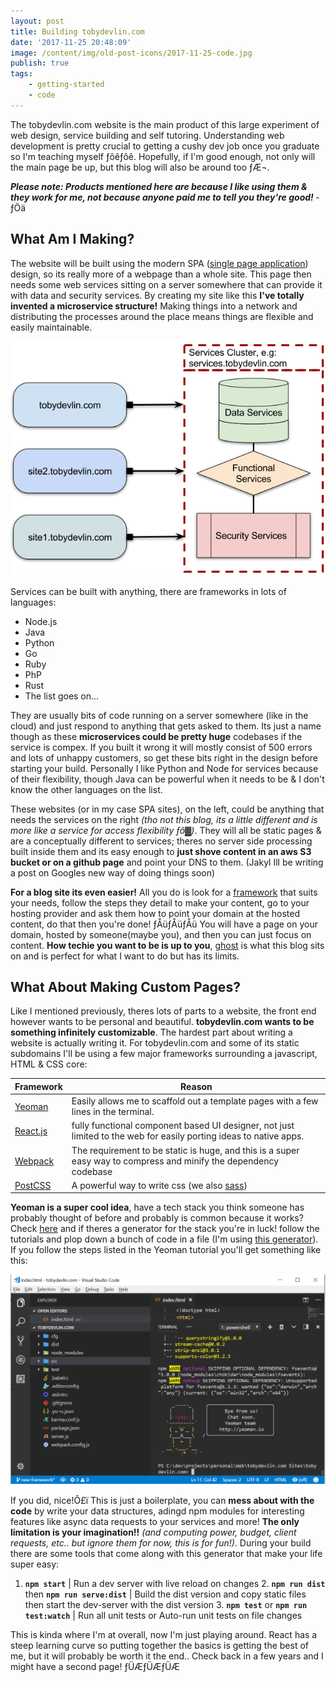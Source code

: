 ```yaml
---
layout: post
title: Building tobydevlin.com
date: '2017-11-25 20:48:09'
image: /content/img/old-post-icons/2017-11-25-code.jpg
publish: true
tags:
    - getting-started
    - code
---
```


The tobydevlin.com website is the main product of this large experiment of web design, service building and self tutoring. Understanding web development is pretty crucial to getting a cushy dev job once you graduate so I'm teaching myself ­ƒôê­ƒôê. Hopefully, if I'm good enough, not only will the main page be up, but this blog will also be around too ­ƒÆ¬.

**_Please note: Products mentioned here are because I like using them & they work for me, not because anyone paid me to tell you they're good!_** ­ƒÖä

## What Am I Making?

The website will be built using the modern SPA ([single page application](https://en.wikipedia.org/wiki/Single-page_application)) design, so its really more of a webpage than a whole site. This page then needs some web services sitting on a server somewhere that can provide it with data and security services. By creating my site like this **I've totally invented a microservice structure!** Making things into a network and distributing the processes around the place means things are flexible and easily maintainable.

![Site-Map-example](/content/img/old-posts/2017/11/Site-Map-example.png)

Services can be built with anything, there are frameworks in lots of languages:

-   Node.js
-   Java
-   Python
-   Go
-   Ruby
-   PhP
-   Rust
-   The list goes on...

They are usually bits of code running on a server somewhere (like in the cloud) and just respond to anything that gets asked to them. Its just a name though as these **microservices could be pretty huge** codebases if the service is compex. If you built it wrong it will mostly consist of 500 errors and lots of unhappy customers, so get these bits right in the design before starting your build. Personally I like Python and Node for services because of their flexibility, though Java can be powerful when it needs to be & I don't know the other languages on the list.

These websites (or in my case SPA sites), on the left, could be anything that needs the services on the right _(tho not this blog, its a little different and is more like a service for access flexibility ­ƒô▓)_. They will all be static pages & are a conceptually different to services; theres no server side processing built inside them and its easy enough to **just shove content in an aws S3 bucket or on a github page** and point your DNS to them. (Jakyl Ill be writing a post on Googles new way of doing things soon)

**For a blog site its even easier!** All you do is look for a [framework](https://www.google.co.uk/search?q=blog+frameworks&rlz=1C1CHBF_en-GBGB724GB725&oq=blog+frameworks&aqs=chrome..69i57j0l5.6246j0j4&sourceid=chrome&ie=UTF-8) that suits your needs, follow the steps they detail to make your content, go to your hosting provider and ask them how to point your domain at the hosted content, do that then you're done! ­ƒÅü­ƒÅü­ƒÅü You will have a page on your domain, hosted by someone(maybe you), and then you can just focus on content. **How techie you want to be is up to you**, [ghost](https://ghost.org/) is what this blog sits on and is perfect for what I want to do but has its limits.

## What About Making Custom Pages?

Like I mentioned previously, theres lots of parts to a website, the front end however wants to be personal and beautiful. **tobydevlin.com wants to be something infinitely customizable**. The hardest part about writing a website is actually writing it. For tobydevlin.com and some of its static subdomains I'll be using a few major frameworks surrounding a javascript, HTML & CSS core:

| Framework                             | Reason                                                                                                             |
| ------------------------------------- | ------------------------------------------------------------------------------------------------------------------ |
| [Yeoman](http://yeoman.io/)           | Easily allows me to scaffold out a template pages with a few lines in the terminal.                                |
| [React.js](https://reactjs.org)       | fully functional component based UI designer, not just limited to the web for easily porting ideas to native apps. |
| [Webpack](https://webpack.github.io/) | The requirement to be static is huge, and this is a super easy way to compress and minify the dependency codebase  |
| [PostCSS](http://postcss.org/)        | A powerful way to write css (we also [sass](http://sass-lang.com/))                                                |

**Yeoman is a super cool idea**, have a tech stack you think someone has probably thought of before and probably is common because it works? Check [here](http://yeoman.io/generators/) and if theres a generator for the stack you're in luck! follow the tutorials and plop down a bunch of code in a file (I'm using [this generator](https://github.com/react-webpack-generators/generator-react-webpack#readme)). If you follow the steps listed in the Yeoman tutorial you'll get something like this:

![yeoman-finish](/content/img/old-posts/2017/11/yeoman-finish.png)

If you did, nice!Ô£ï This is just a boilerplate, you can **mess about with the code** by write your data structures, adingd npm modules for interesting features like async data requests to your services and more! **The only limitation is your imagination!!** _(and computing power, budget, client requests, etc.. but ignore them for now, this is for fun!)_. During your build there are some tools that come along with this generator that make your life super easy:

1. **`npm start`** | Run a dev server with live reload on changes
    2. **`npm run dist`** then **`npm run serve:dist`** | Build the dist version and copy static files then start the dev-server with the dist version
    3. **`npm test`** or **`npm run test:watch`** | Run all unit tests or Auto-run unit tests on file changes

This is kinda where I'm at overall, now I'm just playing around. React has a steep learning curve so putting together the basics is getting the best of me, but it will probably be worth it the end.. Check back in a few years and I might have a second page! ­ƒÜÆ­ƒÜÆ­ƒÜÆ
